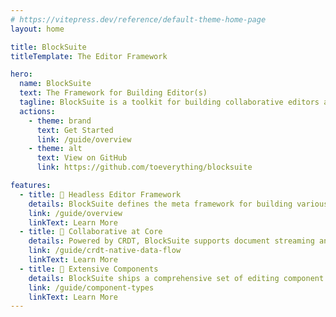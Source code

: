 ```yaml
---
# https://vitepress.dev/reference/default-theme-home-page
layout: home

title: BlockSuite
titleTemplate: The Editor Framework

hero:
  name: BlockSuite
  text: The Framework for Building Editor(s)
  tagline: BlockSuite is a toolkit for building collaborative editors and applications.
  actions:
    - theme: brand
      text: Get Started
      link: /guide/overview
    - theme: alt
      text: View on GitHub
      link: https://github.com/toeverything/blocksuite

features:
  - title: 🧩 Headless Editor Framework
    details: BlockSuite defines the meta framework for building various editors, enabling the design of diverse and adaptable editing interfaces.
    link: /guide/overview
    linkText: Learn More
  - title: 🧬 Collaborative at Core
    details: Powered by CRDT, BlockSuite supports document streaming and conflict resolution at its heart, ready for collaboration inherently.
    link: /guide/crdt-native-data-flow
    linkText: Learn More
  - title: 🎨 Extensive Components
    details: BlockSuite ships a comprehensive set of editing component presets, assisting development with adaptable building blocks.
    link: /guide/component-types
    linkText: Learn More
---
```

